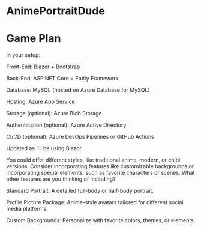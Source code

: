 # AnimePortraitDude

# Game Plan

In your setup:

Front-End: Blazor + Bootstrap

Back-End: ASP.NET Core + Entity Framework

Database: MySQL (hosted on Azure Database for MySQL)

Hosting: Azure App Service

Storage (optional): Azure Blob Storage

Authentication (optional): Azure Active Directory

CI/CD (optional): Azure DevOps Pipelines or GitHub Actions

Updated as I'll be using Blazor 

You could offer different styles, like traditional anime, modern, or chibi versions. Consider incorporating features like customizable backgrounds or incorporating special elements, such as favorite characters or scenes. What other features are you thinking of including?

Standard Portrait: A detailed full-body or half-body portrait.

Profile Picture Package: Anime-style avatars tailored for different social media platforms.

Custom Backgrounds: Personalize with favorite colors, themes, or elements.
